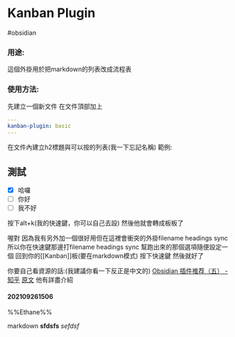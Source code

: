 # Kanban Plugin
#obsidian

### 用途:
這個外掛用於把markdown的列表改成流程表

### 使用方法:
先建立一個新文件
在文件頂部加上
```yaml
---
kanban-plugin: basic
---
```
在文件內建立h2標題與可以按的列表(我一下忘記名稱)
範例:
## 測試
- [x] 哈囉
- [ ] 你好
- [ ] 我不好

按下alt+k(我的快速鍵，你可以自己去設)
然後他就會轉成板板了

喔對
因為我有另外加一個很好用但在這裡會衝突的外掛filename headings sync
所以你在快速鍵那邊打filename headings sync
幫跑出來的那個選項隨便設定一個
回到你的[[Kanban]]板(要在markdown模式)
按下快速鍵
然後就好了

你要自己看資源的話:(我建議你看一下反正是中文的)
[Obsidian 插件推荐（五） - 知乎](https://zhuanlan.zhihu.com/p/366622911)
[原文](https://forum.obsidian.md/t/kanban-plugin/17082)
他有詳盡介紹

#### 202109261506
%%Ethane%%

markdown
**sfdsfs**
*sefdsf*


